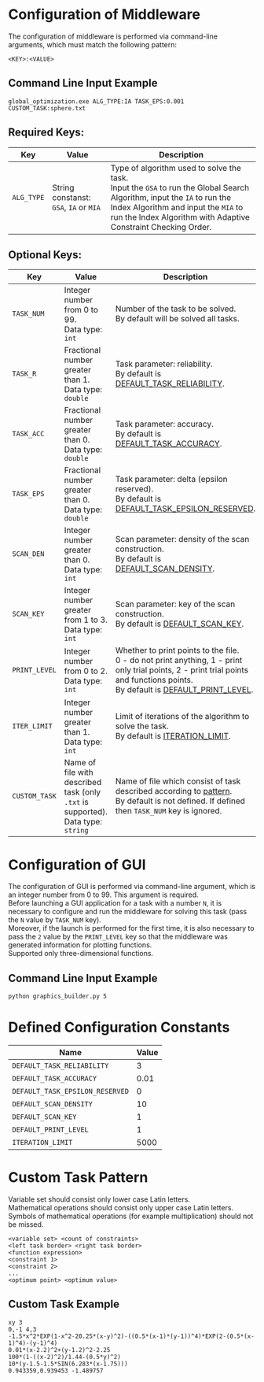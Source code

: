 # Configuration of Middleware
The configuration of middleware is performed via command-line arguments, which must match the following pattern:
```
<KEY>:<VALUE>
```

## Command Line Input Example
```
global_optimization.exe ALG_TYPE:IA TASK_EPS:0.001 CUSTOM_TASK:sphere.txt
```

## Required Keys:
| Key       | Value                           | Description                                                                                                       |
|---------- |-------------------------------- |------------------------------------------------------------------------------------------------------------------ |
| `ALG_TYPE`| String constanst: `GSA`, `IA` or `MIA` | Type of algorithm used to solve the task.<br />Input the `GSA` to run the Global Search Algorithm, input the `IA` to run the Index Algorithm and input the `MIA` to run the Index Algorithm with Adaptive Constraint Checking Order.|

## Optional Keys:
| Key       | Value                                 | Description                                                                                                  |
|---------- |-------------------------------------- |------------------------------------------------------------------------------------------------------------- |
| `TASK_NUM`| Integer number from 0 to 99.<br />Data type: `int` | Number of the task to be solved.<br />By default will be solved all tasks. |
| `TASK_R`  | Fractional number greater than 1.<br />Data type: `double` | Task parameter: reliability.<br />By default is [DEFAULT_TASK_RELIABILITY](#defined-configuration-constants). |
| `TASK_ACC`| Fractional number greater than 0.<br />Data type: `double` | Task parameter: accuracy.<br />By default is [DEFAULT_TASK_ACCURACY](#defined-configuration-constants). |
| `TASK_EPS`| Fractional number greater than 0.<br />Data type: `double` | Task parameter: delta (epsilon reserved).<br />By default is [DEFAULT_TASK_EPSILON_RESERVED](#defined-configuration-constants). |
| `SCAN_DEN`| Integer number greater than 0.<br />Data type: `int` | Scan parameter: density of the scan construction.<br />By default is [DEFAULT_SCAN_DENSITY](#defined-configuration-constants). |
| `SCAN_KEY`| Integer number greater from 1 to 3.<br />Data type: `int` | Scan parameter: key of the scan construction.<br />By default is [DEFAULT_SCAN_KEY](#defined-configuration-constants). |
| `PRINT_LEVEL`| Integer number from 0 to 2.<br />Data type: `int` | Whether to print points to the file.<br />0 - do not print anything, 1 - print only trial points, 2 - print trial points and functions points.<br />By default is [DEFAULT_PRINT_LEVEL](#defined-configuration-constants). |
| `ITER_LIMIT`| Integer number greater than 1.<br />Data type: `int` | Limit of iterations of the algorithm to solve the task.<br />By default is [ITERATION_LIMIT](#defined-configuration-constants). |
| `CUSTOM_TASK`| Name of file with described task (only `.txt` is supported).<br />Data type: `string` | Name of file which consist of task described according to [pattern](#custom-task-pattern).<br />By default is not defined. If defined then `TASK_NUM` key is ignored. |

# Configuration of GUI
The configuration of GUI is performed via command-line argument, which is an integer number from 0 to 99. This argument is required.<br />
Before launching a GUI application for a task with a number `N`, it is necessary to configure and run the middleware for solving this task (pass the `N` value by `TASK_NUM` key). <br />Moreover, if the launch is performed for the first time, it is also necessary to pass the `2` value by the `PRINT_LEVEL` key so that the middleware was generated information for plotting functions.<br />
Supported only three-dimensional functions.<br />

## Command Line Input Example
```
python graphics_builder.py 5
```

# Defined Configuration Constants
| Name                            | Value  |
| ------------------------------- |------- |
| `DEFAULT_TASK_RELIABILITY`      | 3      | 
| `DEFAULT_TASK_ACCURACY`         | 0.01   | 
| `DEFAULT_TASK_EPSILON_RESERVED` | 0      |
| `DEFAULT_SCAN_DENSITY`          | 10     | 
| `DEFAULT_SCAN_KEY`              | 1      |
| `DEFAULT_PRINT_LEVEL`           | 1      |
| `ITERATION_LIMIT`               | 5000   |

# Custom Task Pattern
Variable set should consist only lower case Latin letters.<br />
Mathematical operations should consist only upper case Latin letters.<br />
Symbols of mathematical operations (for example multiplication) should not be missed.<br />
```
<variable set> <count of constraints>
<left task border> <right task border>
<function expression>
<constraint 1>
<constraint 2>
...
<optimum point> <optimum value>
```

## Custom Task Example
```
xy 3
0,-1 4,3
-1.5*x^2*EXP(1-x^2-20.25*(x-y)^2)-((0.5*(x-1)*(y-1))^4)*EXP(2-(0.5*(x-1)^4)-(y-1)^4)
0.01*(x-2.2)^2+(y-1.2)^2-2.25
100*(1-((x-2)^2)/1.44-(0.5*y)^2)
10*(y-1.5-1.5*SIN(6.283*(x-1.75)))
0.943359,0.939453 -1.489757
```
